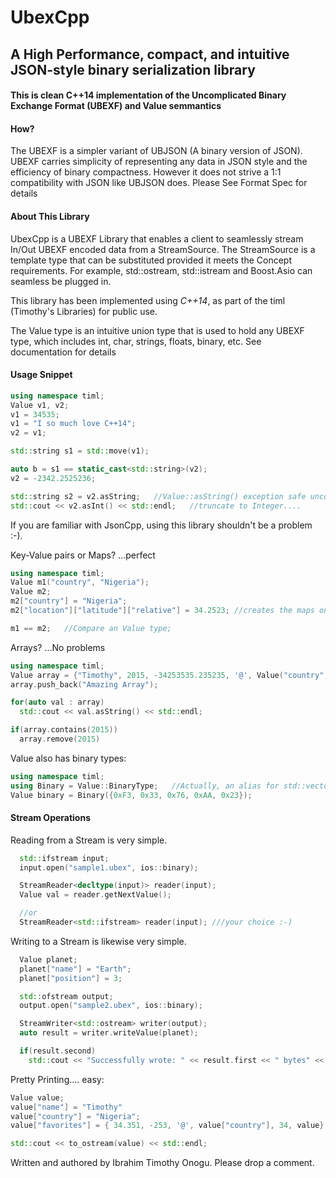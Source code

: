 # UbexCpp
## A High Performance, compact, and intuitive JSON-style binary serialization library

#### This is clean C++14 implementation of the Uncomplicated Binary Exchange Format (UBEXF) and Value semmantics

#### How?
The UBEXF is a simpler variant of UBJSON (A binary version of JSON). UBEXF carries simplicity of representing any data in JSON style and the efficiency of binary compactness. However it does not strive a 1:1 compatibility with JSON like UBJSON does. Please See Format Spec for details

#### About This Library
UbexCpp is a UBEXF Library that enables a client to seamlessly stream In/Out UBEXF encoded data from a StreamSource. The StreamSource is a template type that can be substituted provided it meets the Concept requirements. For example, std::ostream, std::istream and Boost.Asio can seamless be plugged in.

This library has been implemented using *C++14*, as part of the timl (Timothy's Libraries) for public use.

The Value type is an intuitive union type that is used to hold any UBEXF type, which includes int, char, strings, floats, binary, etc. See documentation for details

#### Usage Snippet
```C++
using namespace timl;
Value v1, v2;
v1 = 34535;
v1 = "I so much love C++14";
v2 = v1;

std::string s1 = std::move(v1);

auto b = s1 == static_cast<std::string>(v2);
v2 = -2342.2525236;

std::string s2 = v2.asString;   //Value::asString() exception safe unconditional cast
std::cout << v2.asInt() << std::endl;   //truncate to Integer....

```
If you are familiar with JsonCpp, using this library shouldn't be a problem :-).



Key-Value pairs or Maps? ...perfect
```C++
using namespace timl;
Value m1("country", "Nigeria");
Value m2;
m2["country"] = "Nigeria";
m2["location"]["latitude"]["relative"] = 34.2523; //creates the maps on the fly... fast

m1 == m2;   //Compare an Value type;
```



Arrays? ...No problems
```C++
using namespace timl;
Value array = {"Timothy", 2015, -34253535.235235, '@', Value("country", "Nigeria")};
array.push_back("Amazing Array");

for(auto val : array)
  std::cout << val.asString() << std::endl;

if(array.contains(2015))
  array.remove(2015)
```



Value also has binary types:
```C++
using namespace timl;
using Binary = Value::BinaryType;   //Actually, an alias for std::vector<unsigned char>
Value binary = Binary({0xF3, 0x33, 0x76, 0xAA, 0x23});
```



#### Stream Operations
Reading from a Stream is very simple.
```C++
  std::ifstream input;
  input.open("sample1.ubex", ios::binary);

  StreamReader<decltype(input)> reader(input);
  Value val = reader.getNextValue();

  //or
  StreamReader<std::ifstream> reader(input); ///your choice :-)
```



Writing to a Stream is likewise very simple.
```C++
  Value planet;
  planet["name"] = "Earth";
  planet["position"] = 3;

  std::ofstream output;
  output.open("sample2.ubex", ios::binary);

  StreamWriter<std::ostream> writer(output);
  auto result = writer.writeValue(planet);

  if(result.second)
    std::cout << "Successfully wrote: " << result.first << " bytes" << std::endl;
```


Pretty Printing.... easy:
```C++
Value value;
value["name"] = "Timothy"
value["country"] = "Nigeria";
value["favorites"] = { 34.351, -253, '@', value["country"], 34, value};

std::cout << to_ostream(value) << std::endl;
```




Written and authored by Ibrahim Timothy Onogu.
Please drop a comment.
